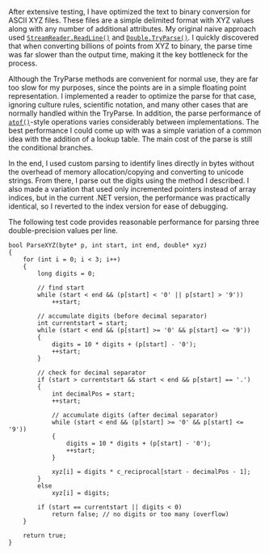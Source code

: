 After extensive testing, I have optimized the text to binary conversion for ASCII XYZ files.  These files are a simple delimited format with XYZ values along with any number of additional attributes. My original naive approach used [`StreamReader.ReadLine()`][readline] and [`Double.TryParse()`][tryparse].  I quickly discovered that when converting billions of points from XYZ to binary, the parse time was far slower than the output time, making it the key bottleneck for the process.

Although the TryParse methods are convenient for normal use, they are far too slow for my purposes, since the points are in a simple floating point representation.  I implemented a reader to optimize the parse for that case, ignoring culture rules, scientific notation, and many other cases that are normally handled within the TryParse.  In addition, the parse performance of [`atof()`][atof]-style operations varies considerably between implementations.  The best performance I could come up with was a simple variation of a common idea with the addition of a lookup table.  The main cost of the parse is still the conditional branches.

In the end, I used custom parsing to identify lines directly in bytes without the overhead of memory allocation/copying and converting to unicode strings.  From there, I parse out the digits using the method I described.  I also made a variation that used only incremented pointers instead of array indices, but in the current .NET version, the performance was practically identical, so I reverted to the index version for ease of debugging.

The following test code provides reasonable performance for parsing three double-precision values per line.

~~~ {csharp}
bool ParseXYZ(byte* p, int start, int end, double* xyz)
{
	for (int i = 0; i < 3; i++)
	{
		long digits = 0;

		// find start
		while (start < end && (p[start] < '0' || p[start] > '9'))
			++start;

		// accumulate digits (before decimal separator)
		int currentstart = start;
		while (start < end && (p[start] >= '0' && p[start] <= '9'))
		{
			digits = 10 * digits + (p[start] - '0');
			++start;
		}

		// check for decimal separator
		if (start > currentstart && start < end && p[start] == '.')
		{
			int decimalPos = start;
			++start;

			// accumulate digits (after decimal separator)
			while (start < end && (p[start] >= '0' && p[start] <= '9'))
			{
				digits = 10 * digits + (p[start] - '0');
				++start;
			}

			xyz[i] = digits * c_reciprocal[start - decimalPos - 1];
		}
		else
			xyz[i] = digits;

		if (start == currentstart || digits < 0)
			return false; // no digits or too many (overflow)
	}

	return true;
}
~~~

[readline]: http://msdn.microsoft.com/en-us/library/system.io.streamreader.readline.aspx "StreamReader.ReadLine Method"
[tryparse]: http://msdn.microsoft.com/en-us/library/system.double.tryparse.aspx "Double.TryParse Method"
[atof]: http://www.cplusplus.com/reference/clibrary/cstdlib/atof/ "atof"
